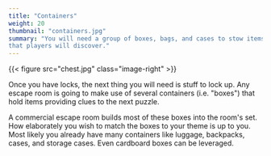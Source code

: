 ```yaml
---
title: "Containers"
weight: 20
thumbnail: "containers.jpg"
summary: "You will need a group of boxes, bags, and cases to stow items
that players will discover."
---
```


{{< figure src="chest.jpg" class="image-right" >}}

Once you have locks, the next thing you will need is stuff to lock up. Any
escape room is going to make use of several containers (i.e. "boxes") that
hold items providing clues to the next puzzle.

A commercial escape room builds most of these boxes into the room's set.
How elaborately you wish to match the boxes to your theme is up to you.
Most likely you already have many containers like luggage, backpacks,
cases, and storage cases. Even cardboard boxes can be leveraged.
